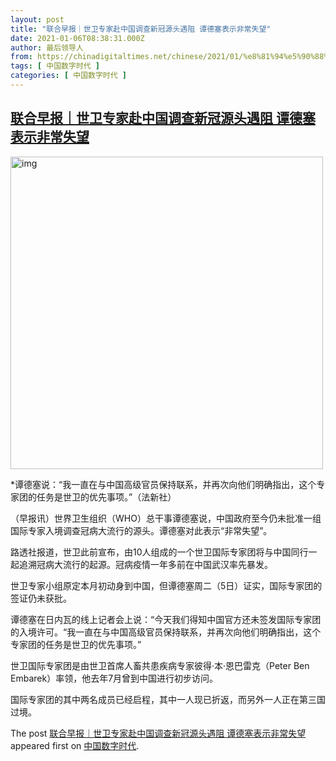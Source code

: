 ```yaml
---
layout: post
title: "联合早报｜世卫专家赴中国调查新冠源头遇阻 谭德塞表示非常失望"
date: 2021-01-06T08:38:31.000Z
author: 最后领导人
from: https://chinadigitaltimes.net/chinese/2021/01/%e8%81%94%e5%90%88%e6%97%a9%e6%8a%a5%ef%bd%9c%e4%b8%96%e5%8d%ab%e4%b8%93%e5%ae%b6%e8%b5%b4%e4%b8%ad%e5%9b%bd%e8%b0%83%e6%9f%a5%e6%96%b0%e5%86%a0%e6%ba%90%e5%a4%b4%e9%81%87%e9%98%bb-%e8%b0%ad%e5%be%b7/
tags: [ 中国数字时代 ]
categories: [ 中国数字时代 ]
---
```

<!--1609922311000-->
[联合早报｜世卫专家赴中国调查新冠源头遇阻 谭德塞表示非常失望](https://chinadigitaltimes.net/chinese/2021/01/%e8%81%94%e5%90%88%e6%97%a9%e6%8a%a5%ef%bd%9c%e4%b8%96%e5%8d%ab%e4%b8%93%e5%ae%b6%e8%b5%b4%e4%b8%ad%e5%9b%bd%e8%b0%83%e6%9f%a5%e6%96%b0%e5%86%a0%e6%ba%90%e5%a4%b4%e9%81%87%e9%98%bb-%e8%b0%ad%e5%be%b7/)
------

<div>
<p><img src="https://chinadigitaltimes.net/chinese/files/2021/01/image-1609922197291.png" alt="img" class="aligncenter" width="500" /></p><p>*谭德塞说：“我一直在与中国高级官员保持联系，并再次向他们明确指出，这个专家团的任务是世卫的优先事项。”（法新社）</p><p>（早报讯）世界卫生组织（WHO）总干事谭德塞说，中国政府至今仍未批准一组国际专家入境调查冠病大流行的源头。谭德塞对此表示“非常失望”。</p><p>路透社报道，世卫此前宣布，由10人组成的一个世卫国际专家团将与中国同行一起追溯冠病大流行的起源。冠病疫情一年多前在中国武汉率先暴发。</p><p>世卫专家小组原定本月初动身到中国，但谭德塞周二（5日）证实，国际专家团的签证仍未获批。</p><p>谭德塞在日内瓦的线上记者会上说：“今天我们得知中国官方还未签发国际专家团的入境许可。“我一直在与中国高级官员保持联系，并再次向他们明确指出，这个专家团的任务是世卫的优先事项。”</p><p>世卫国际专家团是由世卫首席人畜共患疾病专家彼得·本·恩巴雷克（Peter Ben Embarek）率领，他去年7月曾到中国进行初步访问。</p><p>国际专家团的其中两名成员已经启程，其中一人现已折返，而另外一人正在第三国过境。</p><p>The post <a rel="nofollow" href="https://chinadigitaltimes.net/chinese/2021/01/%e8%81%94%e5%90%88%e6%97%a9%e6%8a%a5%ef%bd%9c%e4%b8%96%e5%8d%ab%e4%b8%93%e5%ae%b6%e8%b5%b4%e4%b8%ad%e5%9b%bd%e8%b0%83%e6%9f%a5%e6%96%b0%e5%86%a0%e6%ba%90%e5%a4%b4%e9%81%87%e9%98%bb-%e8%b0%ad%e5%be%b7/">联合早报｜世卫专家赴中国调查新冠源头遇阻 谭德塞表示非常失望</a> appeared first on <a rel="nofollow" href="https://chinadigitaltimes.net/chinese">中国数字时代</a>.</p>
</div>
